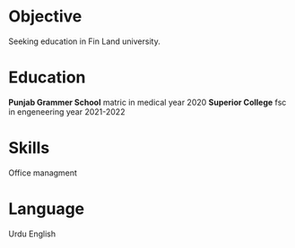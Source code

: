 # Objective
Seeking education in Fin Land university.
# Education
**Punjab Grammer School**
 matric in medical                    year 2020
**Superior College**
 fsc in engeneering                    year 2021-2022
# Skills
 Office managment
# Language
 Urdu
 English
 
